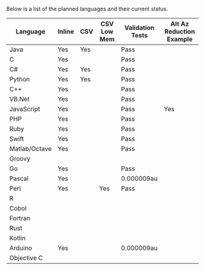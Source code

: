 Below is a list of the planned languages and their current status.

Language     |Inline|CSV|CSV Low Mem|Validation Tests|Alt Az Reduction Example
-------------|------|---|-----------|----------------|--------------
Java         |Yes   |Yes|           |Pass            |
C            |Yes   |   |           |Pass            |
C#           |Yes   |Yes|           |Pass            |
Python       |Yes   |Yes|           |Pass            |
C++          |Yes   |   |           |Pass            |
VB.Net       |Yes   |   |           |Pass            |
JavaScript   |Yes   |   |           |Pass            |Yes
PHP          |Yes   |   |           |Pass            |
Ruby         |Yes   |   |           |Pass            |
Swift        |Yes   |   |           |Pass            |
Matlab/Octave|Yes   |   |           |Pass            |
Groovy       |      |   |           |                |
Go           |Yes   |   |           |Pass            |
Pascal       |Yes   |   |           |0.000009au      |
Perl         |Yes   |   |Yes        |Pass            |
R            |      |   |           |                |
Cobol        |      |   |           |                |
Fortran      |      |   |           |                |
Rust         |      |   |           |                |
Kotlin       |      |   |           |                |
Arduino      |Yes   |   |           |0.000009au      |
Objective C  |      |   |           |                |